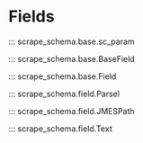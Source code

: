 # Fields


::: scrape_schema.base.sc_param


::: scrape_schema.base.BaseField


::: scrape_schema.base.Field


::: scrape_schema.field.Parsel


::: scrape_schema.field.JMESPath


::: scrape_schema.field.Text
